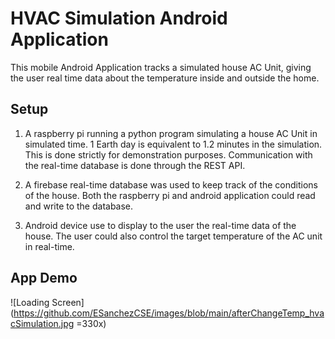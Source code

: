 # HVAC Simulation Android Application

This mobile Android Application tracks a simulated house AC Unit, giving the user real time data about the temperature inside and outside the home.

## Setup

1. A raspberry pi running a python program simulating a house AC Unit in simulated time. 1 Earth day is equivalent to 1.2 minutes in the simulation.
This is done strictly for demonstration purposes. Communication with the real-time database is done through the REST API.

2. A firebase real-time database was used to keep track of the conditions of the house. Both the raspberry pi and android application could read and write
to the database.

3. Android device use to display to the user the real-time data of the house. The user could also control the target temperature of the AC unit in real-time.

## App Demo
![Loading Screen](https://github.com/ESanchezCSE/images/blob/main/afterChangeTemp_hvacSimulation.jpg =330x)
